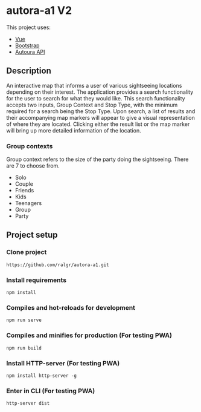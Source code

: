 # autora-a1 V2

This project uses:
* [Vue](https://vuejs.org/)
* [Bootstrap](https://getbootstrap.com/)
* [Autoura API](https://github.com/Autoura/API/blob/master/readme.md)

## Description

An interactive map that informs a user of various sightseeing locations depending on their interest.
The application provides a search functionality for the user to search for what they would like.
This search functionality accepts two inputs, Group Context and Stop Type, with the minimum required
for a search being the Stop Type. Upon search, a list of results and their accompanying map markers will appear to give a visual representation of where they are located. Clicking either the result list or the map marker will bring up more detailed information of the location.  

### Group contexts

Group context refers to the size of the party doing the sightseeing. There are 7 to choose from.

* Solo
* Couple
* Friends
* Kids
* Teenagers
* Group
* Party

## Project setup

### Clone project

```
https://github.com/ralgr/autora-a1.git
```
### Install requirements 
```
npm install
```

### Compiles and hot-reloads for development 
```
npm run serve
```

### Compiles and minifies for production (For testing PWA)
```
npm run build
```

### Install HTTP-server (For testing PWA)
```
npm install http-server -g
```

### Enter in CLI (For testing PWA)
```
http-server dist
```

